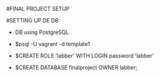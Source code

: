 #FINAL PROJECT SETUP

#SETTING UP DE DB

- DB using PostgreSQL

- $psql -U vagrant -d template1
- $CREATE ROLE 'labber' WITH LOGIN password 'labber'
- $CREATE DATABASE finalproject OWNER labber;